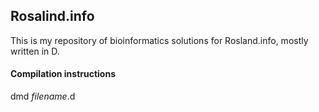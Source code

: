 ## Rosalind.info

This is my repository of bioinformatics solutions for Rosland.info, mostly written in D.

#### Compilation instructions
dmd _filename_.d